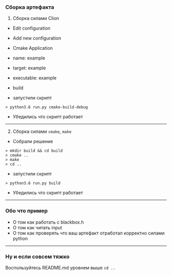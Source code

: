 ### Сборка артефакта

1. Сборка силами Clion
 
- Edit configuration
- Add new configuration
- Cmake Application
- name: example
- target: example
- executable: example

- build
- запустили скрипт 
```
> python3.6 run.py cmake-build-debug
```

- Убедились что скрипт работает

---

2. Сборка силами `cmake`, `make`

- Собрали решение

```
> mkdir build && cd build
> cmake ..
> make
> cd ..
```

- запустили скрипт 
```
> python3.6 run.py build
```

- Убедились что скрипт работает

---

### Обо что пример

- О том как работать с blackbox.h
- О том как читать input
- О том как проверять что ваш артефакт отработал корректно силами python

---

### Ну и если совсем тяжко

Воспользуйтесь README.md уровнем выше `cd ..`